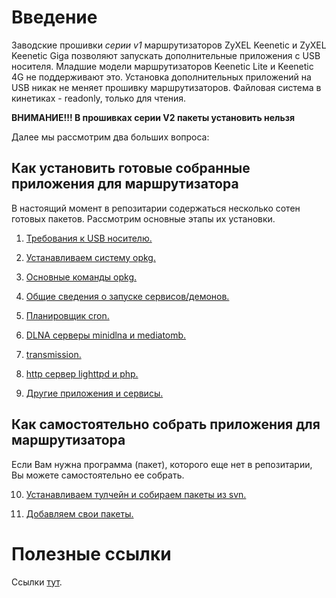 # Введение #

Заводские прошивки _серии v1_ маршрутизаторов ZyXEL Keenetic и ZyXEL Keenetic Giga позволяют запускать дополнительные приложения с USB носителя. Младшие модели маршрутизаторов Keenetic Lite и Keenetic 4G не поддерживают это. Установка дополнительных приложений на USB никак не меняет прошивку маршрутизаторов. Файловая система в кинетиках - readonly, только для чтения.

**ВНИМАНИЕ!!! В прошивках серии V2 пакеты установить нельзя**


Далее мы рассмотрим два больших вопроса:


## Как установить готовые собранные приложения для маршрутизатора ##

В настоящий момент в репозитарии содержаться несколько сотен готовых пакетов. Рассмотрим основные этапы их установки.

1. [Требования к USB носителю.](usb_hdd.md)

2. [Устанавливаем систему opkg.](opkg_setup.md)

3. [Основные команды opkg.](opkg_usage.md)

4. [Общие сведения о запуске сервисов/демонов.](starting_daemons.md)

5. [Планировщик cron.](cron_setup.md)

6. [DLNA серверы minidlna и mediatomb.](dlna_setup.md)

7. [transmission.](transmission_setup.md)

8. [http сервер lighttpd и php.](lighttpd_php_setup.md)

9. [Другие приложения и сервисы.](other_setup.md)

## Как самостоятельно собрать приложения для маршрутизатора ##

Если Вам нужна программа (пакет), которого еще нет в репозитарии, Вы можете самостоятельно ее собрать.

10. [Устанавливаем тулчейн и собираем пакеты из svn.](linux_compile.md)

11. [Добавляем свои пакеты.](linux_add.md)

# Полезные ссылки #

Ссылки [тут](links.md).